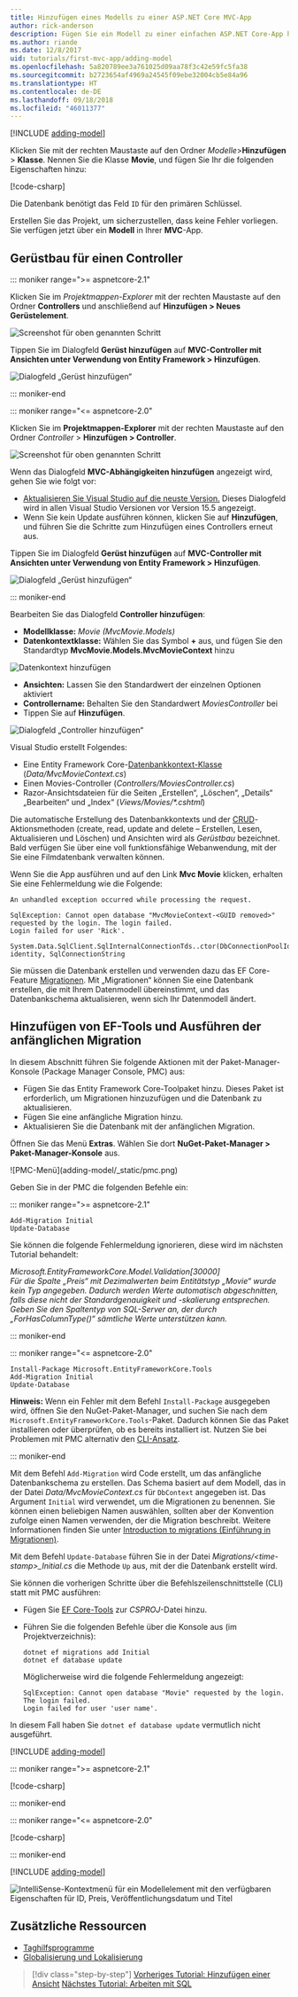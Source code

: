 ```yaml
---
title: Hinzufügen eines Modells zu einer ASP.NET Core MVC-App
author: rick-anderson
description: Fügen Sie ein Modell zu einer einfachen ASP.NET Core-App hinzu.
ms.author: riande
ms.date: 12/8/2017
uid: tutorials/first-mvc-app/adding-model
ms.openlocfilehash: 5a820789ee3a761025d09aa78f3c42e59fc5fa38
ms.sourcegitcommit: b2723654af4969a24545f09ebe32004cb5e84a96
ms.translationtype: HT
ms.contentlocale: de-DE
ms.lasthandoff: 09/18/2018
ms.locfileid: "46011377"
---
```

[!INCLUDE [adding-model](~/Includes/mvc-intro/adding-model1.md)]

Klicken Sie mit der rechten Maustaste auf den Ordner *Modelle*>**Hinzufügen** > **Klasse**. Nennen Sie die Klasse **Movie**, und fügen Sie Ihr die folgenden Eigenschaften hinzu:

[!code-csharp[](~/tutorials/first-mvc-app/start-mvc/sample/MvcMovie/Models/MovieNoEF.cs?name=snippet_1)]

Die Datenbank benötigt das Feld `ID` für den primären Schlüssel. 

Erstellen Sie das Projekt, um sicherzustellen, dass keine Fehler vorliegen. Sie verfügen jetzt über ein **Modell** in Ihrer **MVC**-App.

## <a name="scaffolding-a-controller"></a>Gerüstbau für einen Controller

::: moniker range=">= aspnetcore-2.1"

Klicken Sie im *Projektmappen-Explorer* mit der rechten Maustaste auf den Ordner **Controllers** und anschließend auf **Hinzufügen > Neues Gerüstelement**.

![Screenshot für oben genannten Schritt](adding-model/_static/add_controller21.png)

Tippen Sie im Dialogfeld **Gerüst hinzufügen** auf **MVC-Controller mit Ansichten unter Verwendung von Entity Framework > Hinzufügen**.

![Dialogfeld „Gerüst hinzufügen“](adding-model/_static/add_scaffold21.png)

::: moniker-end

::: moniker range="<= aspnetcore-2.0"

Klicken Sie im **Projektmappen-Explorer** mit der rechten Maustaste auf den Ordner *Controller* > **Hinzufügen > Controller**.

![Screenshot für oben genannten Schritt](adding-model/_static/add_controller.png)

Wenn das Dialogfeld **MVC-Abhängigkeiten hinzufügen** angezeigt wird, gehen Sie wie folgt vor:

* [Aktualisieren Sie Visual Studio auf die neuste Version.](https://www.visualstudio.com/downloads/) Dieses Dialogfeld wird in allen Visual Studio Versionen vor Version 15.5 angezeigt.
* Wenn Sie kein Update ausführen können, klicken Sie auf **Hinzufügen**, und führen Sie die Schritte zum Hinzufügen eines Controllers erneut aus.

Tippen Sie im Dialogfeld **Gerüst hinzufügen** auf **MVC-Controller mit Ansichten unter Verwendung von Entity Framework > Hinzufügen**.

![Dialogfeld „Gerüst hinzufügen“](adding-model/_static/add_scaffold2.png)

::: moniker-end

Bearbeiten Sie das Dialogfeld **Controller hinzufügen**:

* **Modellklasse:** *Movie (MvcMovie.Models)*
* **Datenkontextklasse:** Wählen Sie das Symbol **+** aus, und fügen Sie den Standardtyp **MvcMovie.Models.MvcMovieContext** hinzu

![Datenkontext hinzufügen](adding-model/_static/dc.png)

* **Ansichten:** Lassen Sie den Standardwert der einzelnen Optionen aktiviert
* **Controllername:** Behalten Sie den Standardwert *MoviesController* bei
* Tippen Sie auf **Hinzufügen**.

![Dialogfeld „Controller hinzufügen“](adding-model/_static/add_controller2.png)

Visual Studio erstellt Folgendes:

* Eine Entity Framework Core-[Datenbankkontext-Klasse](xref:data/ef-mvc/intro#create-the-database-context) (*Data/MvcMovieContext.cs*)
* Einen Movies-Controller (*Controllers/MoviesController.cs*)
* Razor-Ansichtsdateien für die Seiten „Erstellen“, „Löschen“, „Details“ „Bearbeiten“ und „Index“ (<em>Views/Movies/&ast;.cshtml</em>)

Die automatische Erstellung des Datenbankkontexts und der [CRUD](https://wikipedia.org/wiki/Create,_read,_update_and_delete)-Aktionsmethoden (create, read, update and delete – Erstellen, Lesen, Aktualisieren und Löschen) und Ansichten wird als *Gerüstbau* bezeichnet. Bald verfügen Sie über eine voll funktionsfähige Webanwendung, mit der Sie eine Filmdatenbank verwalten können.

Wenn Sie die App ausführen und auf den Link **Mvc Movie** klicken, erhalten Sie eine Fehlermeldung wie die Folgende:

``` error
An unhandled exception occurred while processing the request.

SqlException: Cannot open database "MvcMovieContext-<GUID removed>" requested by the login. The login failed.
Login failed for user 'Rick'.

System.Data.SqlClient.SqlInternalConnectionTds..ctor(DbConnectionPoolIdentity identity, SqlConnectionString 
```

Sie müssen die Datenbank erstellen und verwenden dazu das EF Core-Feature [Migrationen](xref:data/ef-mvc/migrations). Mit „Migrationen“ können Sie eine Datenbank erstellen, die mit Ihrem Datenmodell übereinstimmt, und das Datenbankschema aktualisieren, wenn sich Ihr Datenmodell ändert.

## <a name="add-ef-tooling-and-perform-initial-migration"></a>Hinzufügen von EF-Tools und Ausführen der anfänglichen Migration

In diesem Abschnitt führen Sie folgende Aktionen mit der Paket-Manager-Konsole (Package Manager Console, PMC) aus:

* Fügen Sie das Entity Framework Core-Toolpaket hinzu. Dieses Paket ist erforderlich, um Migrationen hinzuzufügen und die Datenbank zu aktualisieren.
* Fügen Sie eine anfängliche Migration hinzu.
* Aktualisieren Sie die Datenbank mit der anfänglichen Migration.

Öffnen Sie das Menü **Extras**. Wählen Sie dort **NuGet-Paket-Manager > Paket-Manager-Konsole** aus.

<!-- following image shared with uid: tutorials/razor-pages/model -->![PMC-Menü](adding-model/_static/pmc.png)

Geben Sie in der PMC die folgenden Befehle ein:

::: moniker range=">= aspnetcore-2.1"

``` PMC
Add-Migration Initial
Update-Database
```

Sie können die folgende Fehlermeldung ignorieren, diese wird im nächsten Tutorial behandelt:

*Microsoft.EntityFrameworkCore.Model.Validation[30000]*  
      *Für die Spalte „Preis“ mit Dezimalwerten beim Entitätstyp „Movie“ wurde kein Typ angegeben. Dadurch werden Werte automatisch abgeschnitten, falls diese nicht der Standardgenauigkeit und -skalierung entsprechen. Geben Sie den Spaltentyp von SQL-Server an, der durch „ForHasColumnType()“ sämtliche Werte unterstützen kann.*

::: moniker-end

::: moniker range="<= aspnetcore-2.0"

``` PMC
Install-Package Microsoft.EntityFrameworkCore.Tools
Add-Migration Initial
Update-Database
```

**Hinweis:** Wenn ein Fehler mit dem Befehl `Install-Package` ausgegeben wird, öffnen Sie den NuGet-Paket-Manager, und suchen Sie nach dem `Microsoft.EntityFrameworkCore.Tools`-Paket. Dadurch können Sie das Paket installieren oder überprüfen, ob es bereits installiert ist. Nutzen Sie bei Problemen mit PMC alternativ den [CLI-Ansatz](#cli).

::: moniker-end

Mit dem Befehl `Add-Migration` wird Code erstellt, um das anfängliche Datenbankschema zu erstellen. Das Schema basiert auf dem Modell, das in der Datei *Data/MvcMovieContext.cs* für `DbContext` angegeben ist. Das Argument `Initial` wird verwendet, um die Migrationen zu benennen. Sie können einen beliebigen Namen auswählen, sollten aber der Konvention zufolge einen Namen verwenden, der die Migration beschreibt. Weitere Informationen finden Sie unter [Introduction to migrations (Einführung in Migrationen)](xref:data/ef-mvc/migrations#introduction-to-migrations).

Mit dem Befehl `Update-Database` führen Sie in der Datei *Migrations/\<time-stamp>_Initial.cs* die Methode `Up` aus, mit der die Datenbank erstellt wird.

<a name="cli"></a> Sie können die vorherigen Schritte über die Befehlszeilenschnittstelle (CLI) statt mit PMC ausführen:

* Fügen Sie [EF Core-Tools](xref:data/ef-mvc/migrations#entity-framework-core-nuget-packages-for-migrations) zur *CSPROJ*-Datei hinzu.
* Führen Sie die folgenden Befehle über die Konsole aus (im Projektverzeichnis):

  ```console
  dotnet ef migrations add Initial
  dotnet ef database update
  ```

  Möglicherweise wird die folgende Fehlermeldung angezeigt:

  ```text
  SqlException: Cannot open database "Movie" requested by the login.
  The login failed.
  Login failed for user 'user name'.
  ```

In diesem Fall haben Sie `dotnet ef database update` vermutlich nicht ausgeführt.

[!INCLUDE [adding-model](~/Includes/mvc-intro/adding-model3.md)]

::: moniker range=">= aspnetcore-2.1"

[!code-csharp[](~/tutorials/first-mvc-app/start-mvc/sample/MvcMovie21/Startup.cs?name=ConfigureServices&highlight=13-99)]

::: moniker-end

::: moniker range="<= aspnetcore-2.0"

[!code-csharp[](~/tutorials/first-mvc-app/start-mvc/sample/MvcMovie/Startup.cs?name=ConfigureServices&highlight=6-7)]

::: moniker-end

[!INCLUDE [adding-model](~/Includes/mvc-intro/adding-model4.md)]

![IntelliSense-Kontextmenü für ein Modellelement mit den verfügbaren Eigenschaften für ID, Preis, Veröffentlichungsdatum und Titel](adding-model/_static/ints.png)

## <a name="additional-resources"></a>Zusätzliche Ressourcen

* [Taghilfsprogramme](xref:mvc/views/tag-helpers/intro)
* [Globalisierung und Lokalisierung](xref:fundamentals/localization)

> [!div class="step-by-step"]
> [Vorheriges Tutorial: Hinzufügen einer Ansicht](adding-view.md)
> [Nächstes Tutorial: Arbeiten mit SQL](working-with-sql.md)  
